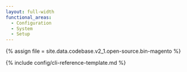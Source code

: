 ```yaml
---
layout: full-width
functional_areas:
  - Configuration
  - System
  - Setup
---
```


{% assign file = site.data.codebase.v2_1.open-source.bin-magento %}

{% include config/cli-reference-template.md %}